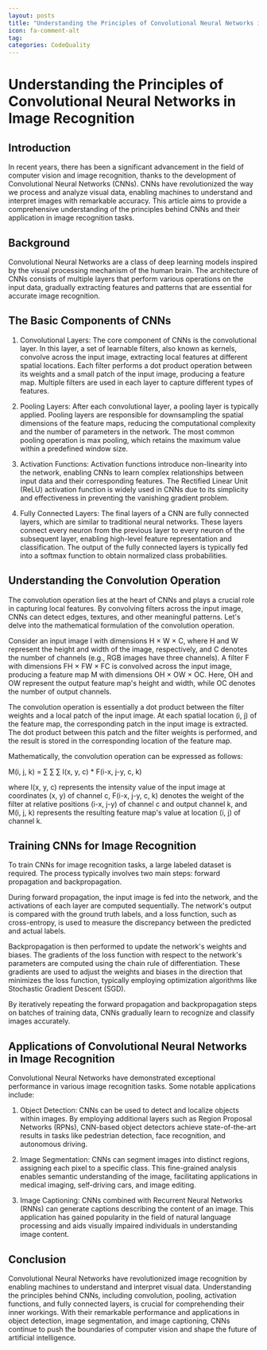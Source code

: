 ```yaml
---
layout: posts
title: "Understanding the Principles of Convolutional Neural Networks in Image Recognition"
icon: fa-comment-alt
tag:      
categories: CodeQuality
---
```



# Understanding the Principles of Convolutional Neural Networks in Image Recognition

## Introduction

In recent years, there has been a significant advancement in the field of computer vision and image recognition, thanks to the development of Convolutional Neural Networks (CNNs). CNNs have revolutionized the way we process and analyze visual data, enabling machines to understand and interpret images with remarkable accuracy. This article aims to provide a comprehensive understanding of the principles behind CNNs and their application in image recognition tasks.

## Background

Convolutional Neural Networks are a class of deep learning models inspired by the visual processing mechanism of the human brain. The architecture of CNNs consists of multiple layers that perform various operations on the input data, gradually extracting features and patterns that are essential for accurate image recognition.

## The Basic Components of CNNs

1. Convolutional Layers: The core component of CNNs is the convolutional layer. In this layer, a set of learnable filters, also known as kernels, convolve across the input image, extracting local features at different spatial locations. Each filter performs a dot product operation between its weights and a small patch of the input image, producing a feature map. Multiple filters are used in each layer to capture different types of features.

2. Pooling Layers: After each convolutional layer, a pooling layer is typically applied. Pooling layers are responsible for downsampling the spatial dimensions of the feature maps, reducing the computational complexity and the number of parameters in the network. The most common pooling operation is max pooling, which retains the maximum value within a predefined window size.

3. Activation Functions: Activation functions introduce non-linearity into the network, enabling CNNs to learn complex relationships between input data and their corresponding features. The Rectified Linear Unit (ReLU) activation function is widely used in CNNs due to its simplicity and effectiveness in preventing the vanishing gradient problem.

4. Fully Connected Layers: The final layers of a CNN are fully connected layers, which are similar to traditional neural networks. These layers connect every neuron from the previous layer to every neuron of the subsequent layer, enabling high-level feature representation and classification. The output of the fully connected layers is typically fed into a softmax function to obtain normalized class probabilities.

## Understanding the Convolution Operation

The convolution operation lies at the heart of CNNs and plays a crucial role in capturing local features. By convolving filters across the input image, CNNs can detect edges, textures, and other meaningful patterns. Let's delve into the mathematical formulation of the convolution operation.

Consider an input image I with dimensions H × W × C, where H and W represent the height and width of the image, respectively, and C denotes the number of channels (e.g., RGB images have three channels). A filter F with dimensions FH × FW × FC is convolved across the input image, producing a feature map M with dimensions OH × OW × OC. Here, OH and OW represent the output feature map's height and width, while OC denotes the number of output channels.

The convolution operation is essentially a dot product between the filter weights and a local patch of the input image. At each spatial location (i, j) of the feature map, the corresponding patch in the input image is extracted. The dot product between this patch and the filter weights is performed, and the result is stored in the corresponding location of the feature map.

Mathematically, the convolution operation can be expressed as follows:

M(i, j, k) = ∑ ∑ ∑ I(x, y, c) * F(i-x, j-y, c, k)

where I(x, y, c) represents the intensity value of the input image at coordinates (x, y) of channel c, F(i-x, j-y, c, k) denotes the weight of the filter at relative positions (i-x, j-y) of channel c and output channel k, and M(i, j, k) represents the resulting feature map's value at location (i, j) of channel k.

## Training CNNs for Image Recognition

To train CNNs for image recognition tasks, a large labeled dataset is required. The process typically involves two main steps: forward propagation and backpropagation.

During forward propagation, the input image is fed into the network, and the activations of each layer are computed sequentially. The network's output is compared with the ground truth labels, and a loss function, such as cross-entropy, is used to measure the discrepancy between the predicted and actual labels.

Backpropagation is then performed to update the network's weights and biases. The gradients of the loss function with respect to the network's parameters are computed using the chain rule of differentiation. These gradients are used to adjust the weights and biases in the direction that minimizes the loss function, typically employing optimization algorithms like Stochastic Gradient Descent (SGD).

By iteratively repeating the forward propagation and backpropagation steps on batches of training data, CNNs gradually learn to recognize and classify images accurately.

## Applications of Convolutional Neural Networks in Image Recognition

Convolutional Neural Networks have demonstrated exceptional performance in various image recognition tasks. Some notable applications include:

1. Object Detection: CNNs can be used to detect and localize objects within images. By employing additional layers such as Region Proposal Networks (RPNs), CNN-based object detectors achieve state-of-the-art results in tasks like pedestrian detection, face recognition, and autonomous driving.

2. Image Segmentation: CNNs can segment images into distinct regions, assigning each pixel to a specific class. This fine-grained analysis enables semantic understanding of the image, facilitating applications in medical imaging, self-driving cars, and image editing.

3. Image Captioning: CNNs combined with Recurrent Neural Networks (RNNs) can generate captions describing the content of an image. This application has gained popularity in the field of natural language processing and aids visually impaired individuals in understanding image content.

## Conclusion

Convolutional Neural Networks have revolutionized image recognition by enabling machines to understand and interpret visual data. Understanding the principles behind CNNs, including convolution, pooling, activation functions, and fully connected layers, is crucial for comprehending their inner workings. With their remarkable performance and applications in object detection, image segmentation, and image captioning, CNNs continue to push the boundaries of computer vision and shape the future of artificial intelligence.